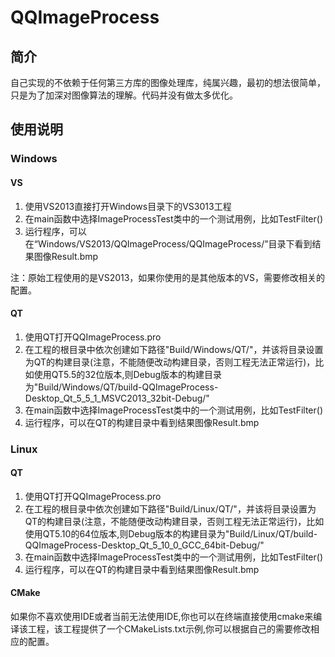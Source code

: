 # QQImageProcess
## 简介
自己实现的不依赖于任何第三方库的图像处理库，纯属兴趣，最初的想法很简单，只是为了加深对图像算法的理解。代码并没有做太多优化。

## 使用说明
### Windows
#### VS
1. 使用VS2013直接打开Windows目录下的VS3013工程
2. 在main函数中选择ImageProcessTest类中的一个测试用例，比如TestFilter()
3. 运行程序，可以在“Windows/VS2013/QQImageProcess/QQImageProcess/”目录下看到结果图像Result.bmp

注：原始工程使用的是VS2013，如果你使用的是其他版本的VS，需要修改相关的配置。
#### QT
1. 使用QT打开QQImageProcess.pro
2. 在工程的根目录中依次创建如下路径"Build/Windows/QT/"，并该将目录设置为QT的构建目录(注意，不能随便改动构建目录，否则工程无法正常运行)，比如使用QT5.5的32位版本,则Debug版本的构建目录为"Build/Windows/QT/build-QQImageProcess-Desktop_Qt_5_5_1_MSVC2013_32bit-Debug/"
3. 在main函数中选择ImageProcessTest类中的一个测试用例，比如TestFilter()
4. 运行程序，可以在QT的构建目录中看到结果图像Result.bmp

### Linux
#### QT
1. 使用QT打开QQImageProcess.pro
2. 在工程的根目录中依次创建如下路径"Build/Linux/QT/"，并该将目录设置为QT的构建目录(注意，不能随便改动构建目录，否则工程无法正常运行)，比如使用QT5.10的64位版本,则Debug版本的构建目录为"Build/Linux/QT/build-QQImageProcess-Desktop_Qt_5_10_0_GCC_64bit-Debug/"
3. 在main函数中选择ImageProcessTest类中的一个测试用例，比如TestFilter()
4. 运行程序，可以在QT的构建目录中看到结果图像Result.bmp

#### CMake
如果你不喜欢使用IDE或者当前无法使用IDE,你也可以在终端直接使用cmake来编译该工程，该工程提供了一个CMakeLists.txt示例,你可以根据自己的需要修改相应的配置。
